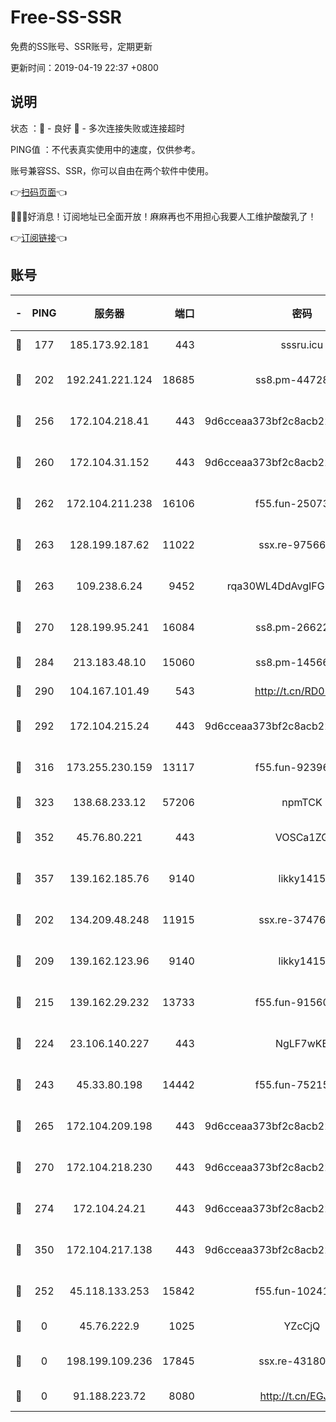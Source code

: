 # Free-SS-SSR

免费的SS账号、SSR账号，定期更新

更新时间：2019-04-19 22:37 +0800

## 说明

状态     ：🙂 - 良好 🙁 - 多次连接失败或连接超时

PING值   ：不代表真实使用中的速度，仅供参考。

账号兼容SS、SSR，你可以自由在两个软件中使用。

👉[扫码页面](https://liesauer.github.io/Free-SS-SSR/)👈

🎉🎉🎉好消息！订阅地址已全面开放！麻麻再也不用担心我要人工维护酸酸乳了！

👉[订阅链接](https://www.liesauer.net/yogurt/subscribe?ACCESS_TOKEN=DAYxR3mMaZAsaqUb)👈

## 账号

|-|PING|服务器|端口|密码|加密方式|区域|
|:----:|:----:|:-----:|-----:|:----:|:----:|:----:|
|🙂|177|185.173.92.181|443|sssru.icu|rc4-md5|RU|
|🙂|202|192.241.221.124|18685|ss8.pm-44728015|aes-256-cfb|US|
|🙂|256|172.104.218.41|443|9d6cceaa373bf2c8acb22e60b6a58be6|aes-256-cfb|US|
|🙂|260|172.104.31.152|443|9d6cceaa373bf2c8acb22e60b6a58be6|aes-256-cfb|US|
|🙂|262|172.104.211.238|16106|f55.fun-25073452|aes-256-cfb|US|
|🙂|263|128.199.187.62|11022|ssx.re-97566923|aes-256-cfb|SG|
|🙂|263|109.238.6.24|9452|rqa30WL4DdAvgIFG6Fs3znzTa|aes-256-cfb|FR|
|🙂|270|128.199.95.241|16084|ss8.pm-26622330|aes-256-cfb|SG|
|🙂|284|213.183.48.10|15060|ss8.pm-14566279|rc4-md5|RU|
|🙂|290|104.167.101.49|543|http://t.cn/RD0D7sx|rc4-md5|CA|
|🙂|292|172.104.215.24|443|9d6cceaa373bf2c8acb22e60b6a58be6|aes-256-cfb|US|
|🙂|316|173.255.230.159|13117|f55.fun-92396656|aes-256-cfb|US|
|🙂|323|138.68.233.12|57206|npmTCK|rc4-md5|US|
|🙂|352|45.76.80.221|443|VOSCa1ZG|aes-256-cfb|DE|
|🙂|357|139.162.185.76|9140|likky1415|aes-256-cfb|DE|
|🙂|202|134.209.48.248|11915|ssx.re-37476733|aes-256-cfb|US|
|🙂|209|139.162.123.96|9140|likky1415|aes-256-cfb|JP|
|🙂|215|139.162.29.232|13733|f55.fun-91560266|aes-256-cfb|SG|
|🙂|224|23.106.140.227|443|NgLF7wKB|aes-256-cfb|US|
|🙂|243|45.33.80.198|14442|f55.fun-75215142|aes-256-cfb|US|
|🙂|265|172.104.209.198|443|9d6cceaa373bf2c8acb22e60b6a58be6|aes-256-cfb|US|
|🙂|270|172.104.218.230|443|9d6cceaa373bf2c8acb22e60b6a58be6|aes-256-cfb|US|
|🙂|274|172.104.24.21|443|9d6cceaa373bf2c8acb22e60b6a58be6|aes-256-cfb|US|
|🙂|350|172.104.217.138|443|9d6cceaa373bf2c8acb22e60b6a58be6|aes-256-cfb|US|
|🙁|252|45.118.133.253|15842|f55.fun-10241110|aes-256-cfb|SG|
|🙁|0|45.76.222.9|1025|YZcCjQ|rc4-md5|JP|
|🙁|0|198.199.109.236|17845|ssx.re-43180441|aes-256-cfb|US|
|🙁|0|91.188.223.72|8080|http://t.cn/EGJIyrl|rc4-md5|RU|
